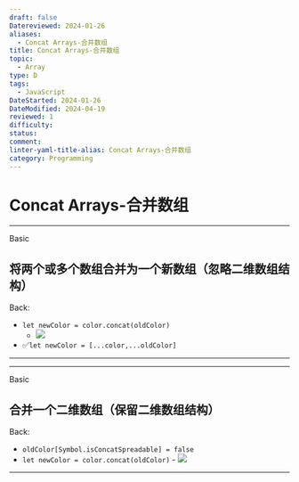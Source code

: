 ```yaml
---
draft: false
Datereviewed: 2024-01-26
aliases:
  - Concat Arrays-合并数组
title: Concat Arrays-合并数组
topic:
  - Array
type: D
tags:
  - JavaScript
DateStarted: 2024-01-26
DateModified: 2024-04-19
reviewed: 1
difficulty: 
status: 
comment: 
linter-yaml-title-alias: Concat Arrays-合并数组
category: Programming
---
```


# Concat Arrays-合并数组

---

Basic

## 将两个或多个数组合并为一个新数组（忽略二维数组结构）

Back:

- `let newColor = color.concat(oldColor)`
  - ![](https://cdn.jsdelivr.net/gh/jenniferwonder/bimg/programming/1691308392551.png)
- ✅`let newColor = [...color,...oldColor]`
<!--ID: 1706600287314-->

---

---

Basic

## 合并一个二维数组（保留二维数组结构）

Back:

- `oldColor[Symbol.isConcatSpreadable] = false`
- `let newColor = color.concat(oldColor)` - ![](https://cdn.jsdelivr.net/gh/jenniferwonder/bimg/programming/1691309107510.png)
<!--ID: 1706600287320-->

---
